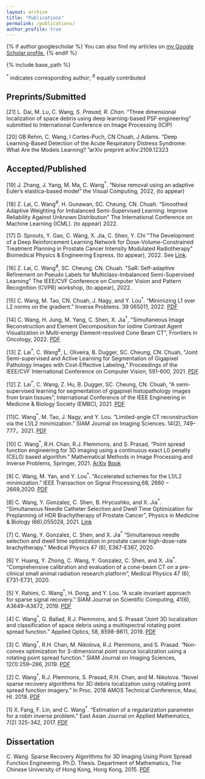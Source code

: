 ```yaml
---
layout: archive
title: "Publications"
permalink: /publications/
author_profile: true
---
```


{% if author.googlescholar %}
  You can also find my articles on <u><a href="{{ author.googlescholar }}">my Google Scholar profile</a>.</u>
{% endif %}

{% include base_path %}

 <sup>*</sup> indicates corresponding author; <sup>#</sup> equally contributed 

## Preprints/Submitted

[21]	L. Dai, M. Lu, C. Wang<sup>*</sup>, S. Prasad, R. Chan<sup>*</sup>. “Three dimensional localization of space debris using deep learning-based PSF engineering” submitted to International Conference on Image Processing (ICIP)

[20] GB Rehm, C. Wang, I Cortes-Puch, CN Chuah, J Adams. “Deep Learning-Based Detection of the Acute Respiratory Distress Syndrome: What Are the Models Learning? ”arXiv preprint arXiv:2109.12323



## Accepted/Published

[19] J. Zhang, J. Yang, M. Ma, C. Wang<sup>*</sup>. “Noise removal using an adaptive Euler’s elastica-based model” the Visual Computing, 2022, (to appear)

[18] Z. Lai, C. Wang<sup>#</sup>, H. Gunawan, SC. Cheung, CN. Chuah. “Smoothed Adaptive Weighting for Imbalanced Semi-Supervised Learning: Improve Reliability Against Unknown Distribution” The International Conference on Machine Learning (ICML). (to appear) 2022.

[17] D. Sprouts, Y. Gao, C. Wang, X. Jia, C. Shen, Y. Chi "The Development of a Deep Reinforcement Learning Network for Dose-Volume-Constrained Treatment Planning in Prostate Cancer Intensity Modulated Radiotherapy" Biomedical Physics & Engineering Express. (to appear), 2022. See [Link](https://iopscience.iop.org/article/10.1088/2057-1976/ac6d82).

[16] Z. Lai, C. Wang<sup>#</sup>, SC. Cheung, CN. Chuah. "SaR: Self-adaptive Refinement on Pseudo Labels for Multiclass-Imbalanced Semi-Supervised Learning" The IEEE/CVF Conference on Computer Vision and Pattern Recognition (CVPR) workshop, (to appear), 2022.

[15] C. Wang, M. Tao, CN. Chuah, J. Nagy, and Y. Lou<sup>*</sup>. “Minimizing L1 over L2 norms on the gradient.” Inverse Problems. 39 065011, 2022. [PDF](https://iopscience.iop.org/article/10.1088/1361-6420/ac64fb)

[14] C. Wang, H. Jung, M. Yang, C. Shen, X. Jia<sup>*</sup>, "Simultaneous Image Reconstruction and Element Decomposition for Iodine Contrast Agent Visualization in Multi-energy Element-resolved Cone Beam CT",  Frontiers in Oncology, 2022. [PDF](https://www.frontiersin.org/journals/oncology/articles/10.3389/fonc.2022.827136/full)

[13] Z. Lai<sup>*</sup>, C. Wang<sup>#</sup>, L. Oliveira, B. Dugger, SC. Cheung, CN. Chuah, "Joint Semi-supervised and Active Learning for Segmentation of Gigapixel Pathology Images with Cost-Effective Labeling,” Proceedings of the IEEE/CVF International Conference on Computer Vision, 591-600, 2021. [PDF](https://openaccess.thecvf.com/content/ICCV2021W/CDPath/html/Lai_Joint_Semi-Supervised_and_Active_Learning_for_Segmentation_of_Gigapixel_Pathology_ICCVW_2021_paper.html)

[12] Z. Lai<sup>*</sup>, C. Wang, Z. Hu, B. Dugger, SC. Cheung, CN. Chuah, “A semi-supervised learning for segmentation of gigapixel histopathology images from brain tissues”,  International Conference of the IEEE Engineering in Medicine & Biology Society (EMBC), 2021. [PDF](https://ieeexplore.ieee.org/abstract/document/9629715)

[11]C. Wang<sup>*</sup>, M. Tao, J. Nagy, and Y. Lou. “Limited-angle CT reconstruction via the L1/L2 minimization.” SIAM Journal on Imaging Sciences. 14(2), 749–777，2021. [PDF](https://epubs.siam.org/doi/10.1137/20M1341490)

[10] C. Wang<sup>*</sup>, R.H. Chan, R.J. Plemmons, and S. Prasad, “Point spread function engineering for 3D imaging using a continuous exact L0 penalty (CEL0) based algorithm.” Mathematical Methods in Image Processing and Inverse Problems, Springer, 2021. [ArXiv](https://arxiv.org/pdf/2006.02858.pdf) [Book](https://link.springer.com/book/10.1007/978-981-16-2701-9)

[9] C. Wang, M. Yan, and Y. Lou<sup>*</sup>. “Accelerated schemes for the L1/L2 minimization.” IEEE Transaction on Signal Processing,68, 2660 – 2669,2020. [PDF](https://ieeexplore.ieee.org/document/9057443)

[8] C. Wang, Y. Gonzalez, C. Shen, B. Hrycushko, and X. Jia<sup>*</sup>. “Simultaneous Needle Catheter Selection and Dwell Time Optimization for Preplanning of HDR Brachytherapy of Prostate Cancer”, Physics in Medicine & Biology (66),055028, 2021. [Link](https://iopscience.iop.org/article/10.1088/1361-6560/abd00e/meta)

[7] C. Wang, Y. Gonzalez, C. Shen, and X. Jia<sup>*</sup> “Simultaneous needle selection and dwell time optimization in prostate cancer high-dose-rate brachytherapy.” Medical Physics 47 (6), E367-E367, 2020.

[6] Y. Huang, Y. Zhong, C. Wang, Y. Gonzalez, C. Shen, and X. Jia<sup>*</sup>. “Comprehensive calibration and evaluation of a cone-beam CT on a pre-clinical small animal radiation research platform”, Medical Physics 47 (6), E731-E731, 2020.

[5] Y. Rahimi, C. Wang<sup>*</sup>, H. Dong, and Y. Lou. “A scale invariant approach for sparse signal recovery.” SIAM Journal on Scientific Computing, 41(6), A3649–A3672, 2019. [PDF](https://epubs.siam.org/doi/abs/10.1137/18M123147X)

[4] C. Wang<sup>*</sup>, G. Ballad, R.J. Plemmons, and S. Prasad “Joint 3D localization and classification of space debris using a multispectral rotating point spread function.” Applied Optics, 58, 8598-8611, 2019. [PDF](https://opg.optica.org/ao/abstract.cfm?uri=ao-58-31-8598)

[3] C. Wang<sup>*</sup>, R.H. Chan, M. Nikolova, R.J. Plemmons, and S. Prasad. “Non-convex optimization for 3-dimensional point source localization using a rotating point spread function.” SIAM Journal on Imaging Sciences, 12(1):259–286, 2019. [PDF](https://epubs.siam.org/doi/abs/10.1137/18M1178566)

[2] C. Wang<sup>*</sup>, R.J. Plemmons, S. Prasad, R.H. Chan, and M. Nikolova. “Novel sparse recovery algorithms for 3D debris localization using rotating point spread function imagery.” In Proc. 2018 AMOS Technical Conference, Maui, HI. 2018. [PDF](https://amostech.com/TechnicalPapers/2018/Poster/Wang.pdf)

[1] X. Fang, F. Lin, and C. Wang<sup>*</sup>. “Estimation of a regularization parameter for a robin inverse problem.” East Asian Journal on Applied Mathematics, 7(2) 325-342, 2017. [PDF](https://www.cambridge.org/core/journals/east-asian-journal-on-applied-mathematics/article/abs/estimation-of-a-regularisation-parameter-for-a-robin-inverse-problem/A2B2B3CBFAE2A27AEC8D49AE4BA4F4BD)



## Dissertation 

C. Wang. Sparse Recovery Algorithms for 3D Imaging Using Point Spread Function Engineering. Ph.D. Thesis. Department of Mathematics, The Chinese University of Hong Kong, Hong Kong, 2015. [PDF](https://repository.lib.cuhk.edu.hk/en/item/cuhk-2188140?solr_nav%5Bid%5D=596e039fd37cb72d8c95&solr_nav%5Bpage%5D=0&solr_nav%5Boffset%5D=0)

&nbsp;

&nbsp;

&nbsp;
